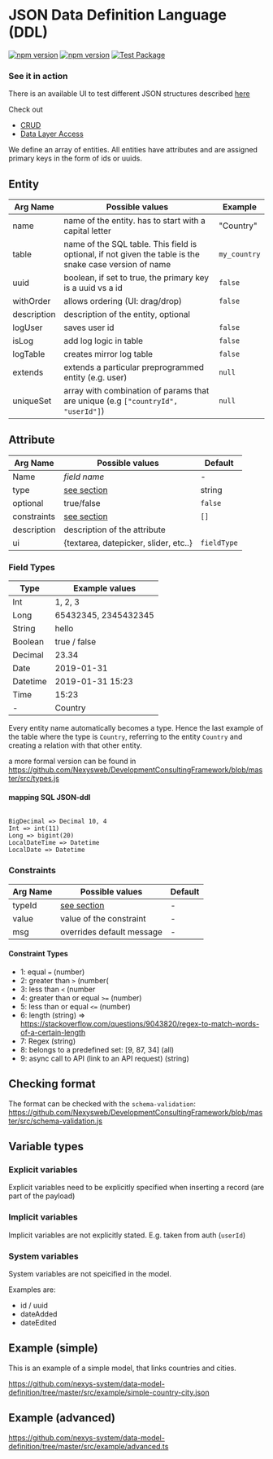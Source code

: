 # JSON Data Definition Language (DDL)

[![npm version](https://badge.fury.io/js/%40nexys%2Fddl.svg)](https://www.npmjs.com/package/@nexys/ddl)
[![npm version](https://img.shields.io/npm/v/@nexys/ddl.svg)](https://www.npmjs.com/package/@nexys/ddl)
[![Test Package](https://github.com/nexys-system/data-model-definition/actions/workflows/yarn.yml/badge.svg)](https://github.com/nexys-system/data-model-definition/actions/workflows/yarn.yml)

### See it in action

There is an available UI to test different JSON structures described [here](https://nexysweb.github.io/ddl/)

Check out

- [CRUD](https://github.com/nexys-system/data-model-definition/blob/master/crud.md)
- [Data Layer Access](https://github.com/nexys-system/data-model-definition/blob/master/data-layer-access.md)

We define an array of entities. All entities have attributes and are assigned primary keys in the form of ids or uuids.

## Entity

| Arg Name    | Possible values                                                                                         | Example      |
| ----------- | ------------------------------------------------------------------------------------------------------- | ------------ |
| name        | name of the entity. has to start with a capital letter                                                  | "Country"    |
| table       | name of the SQL table. This field is optional, if not given the table is the snake case version of name | `my_country` |
| uuid        | boolean, if set to true, the primary key is a uuid vs a id                                              | `false`      |
| withOrder   | allows ordering (UI: drag/drop)                                                                         | `false`      |
| description | description of the entity, optional                                                                     |              |
| logUser     | saves user id                                                                                           | `false`      |
| isLog       | add log logic in table                                                                                  | `false`      |
| logTable    | creates mirror log table                                                                                | `false`      |
| extends     | extends a particular preprogrammed entity (e.g. user)                                                   | `null`       |
| uniqueSet   | array with combination of params that are unique (e.g `["countryId", "userId"]`)                        | `null`       |

## Attribute

| Arg Name    | Possible values                       | Default     |
| ----------- | ------------------------------------- | ----------- |
| Name        | _field name_                          | -           |
| type        | [see section](#field-types)           | string      |
| optional    | true/false                            | `false`     |
| constraints | [see section](#constraints)           | `[]`        |
| description | description of the attribute          |             |
| ui          | {textarea, datepicker, slider, etc..} | `fieldType` |

### Field Types

| Type     | Example values       |
| -------- | -------------------- |
| Int      | 1, 2, 3              |
| Long     | 65432345, 2345432345 |
| String   | hello                |
| Boolean  | true / false         |
| Decimal  | 23.34                |
| Date     | 2019-01-31           |
| Datetime | 2019-01-31 15:23     |
| Time     | 15:23                |
| -        | Country              |

Every entity name automatically becomes a type. Hence the last example of the table where the type is `Country`, referring to the entity `Country` and creating a relation with that other entity.

a more formal version can be found in https://github.com/Nexysweb/DevelopmentConsultingFramework/blob/master/src/types.js

#### mapping SQL JSON-ddl

```

BigDecimal => Decimal 10, 4
Int => int(11)
Long => bigint(20)
LocalDateTime => Datetime
LocalDate => Datetime
```

### Constraints

| Arg Name | Possible values                  | Default |
| -------- | -------------------------------- | ------- |
| typeId   | [see section](#constraint-types) | -       |
| value    | value of the constraint          | -       |
| msg      | overrides default message        | -       |

#### Constraint Types

- 1: equal `=` (number)
- 2: greater than `>` (number(
- 3: less than `<` (number
- 4: greater than or equal `>=` (number)
- 5: less than or equal `<=` (number)
- 6: length (string) => https://stackoverflow.com/questions/9043820/regex-to-match-words-of-a-certain-length
- 7: Regex (string)
- 8: belongs to a predefined set: [9, 87, 34] (all)
- 9: async call to API (link to an API request) (string)

## Checking format

The format can be checked with the `schema-validation`: https://github.com/Nexysweb/DevelopmentConsultingFramework/blob/master/src/schema-validation.js

## Variable types

### Explicit variables

Explicit variables need to be explicitly specified when inserting a record (are part of the payload)

### Implicit variables

Implicit variables are not explicitly stated. E.g. taken from auth (`userId`)

### System variables

System variables are not speicified in the model.

Examples are:

- id / uuid
- dateAdded
- dateEdited

## Example (simple)

This is an example of a simple model, that links countries and cities.

https://github.com/nexys-system/data-model-definition/tree/master/src/example/simple-country-city.json

## Example (advanced)

https://github.com/nexys-system/data-model-definition/tree/master/src/example/advanced.ts
